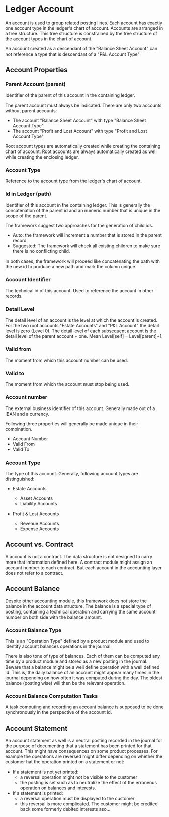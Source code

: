 # Ledger Account

An account is used to group related posting lines. Each account has exactly one account type in the ledger's chart of account. Accounts are arranged in a tree structure. This tree structure is constrained by the tree structure of the account types in the chart of account.

An account created as a descendant of the "Balance Sheet Account" can not reference a type that is descendant of a "P&L Account Type" 

## Account Properties

### Parent Account (parent)

Identifier of the parent of this account in the containing ledger. 

The parent account must always be indicated. There are only two accounts without parent accounts:
- The account "Balance Sheet Account" with type "Balance Sheet Account Type"
- The account "Profit and Lost Account" with type "Profit and Lost Account Type"

Root account types are automatically created while creating the containing chart of account. Root accounts are always automatically created as well while creating the enclosing ledger.

### Account Type

Reference to the account type from the ledger's chart of account.

### Id in Ledger (path)

Identifier of this account in the containing ledger. This is generally the concatenation of the parent id and an numeric number that is unique in the scope of the parent.

The framework suggest two approaches for the generation of child ids.
- Auto: the framework will increment a number that is stored in the parent record.
- Suggested: The framework will check all existing children to make sure there is no conflicting child. 

In both cases, the framework will proceed like concatenating the path with the new id to produce a new path and mark the column unique.

### Account Identifier

The technical id of this account. Used to reference the account in other records. 

### Detail Level

The detail level of an account is the level at which the account is created. For the two root accounts "Estate Accounts" and "P&L Account" the detail level is zero (Level 0). The detail level of each subsequent account is the detail level of the parent account + one. Mean Level[self] = Level[parent]+1.


### Valid from

The moment from which this account number can be used.

### Valid to

The moment from which the account must stop being used.

### Account number

The external business identifier of this account. Generally made out of a IBAN and a currency. 

Following three properties will generally be made unique in their combination.
- Account Number
- Valid From
- Valid To

### Account Type

The type of this account. Generally, following account types are distinguished:

- Estate Accounts
  - Asset Accounts
  - Liability Accounts

- Profit & Lost Accounts
  - Revenue Accounts
  - Expense Accounts

## Account vs. Contract

A account is not a contract. The data structure is not designed to carry more that information defined here. A contract module might assign an account number to each contract. But each account in the accounting layer does not refer to a contract. 

## Account Balance

Despite other accounting module, this framework does not store the balance in the account data structure. The balance is a special type of posting, containing a technical operation and carrying the same account number on both side with the balance amount.

### Account Balance Type

This is an "Operation Type" defined by a product module and used to identify account balances operations in the journal.

There is also tone of type of balances. Each of them can be computed any time by a product module and stored as a new posting in the journal. Beware that a balance might be a well define operation with a well defined id. This is, the daily balance of an account might appear many times in the journal depending on how often it was computed during the day. The oldest balance (posting wise) will then be the relevant operation.

### Account Balance Computation Tasks

A task computing and recording an account balance is supposed to be done synchronously in the perspective of the account id.


## Account Statement

An account statement as well is a neutral posting recorded in the journal for the purpose of documenting that a statement has been printed for that account. This might have consequences on some product processes. For example the operations are reversed might differ depending on whether the customer hat the operation printed on a statement or not:

- If a statement is not yet printed:
  - a reversal operation might not be visible to the customer
  - the posting is set such as to neutralize the effect of the erroneous operation on balances and interests. 
- If a statement is printed:
  - a reversal operation must be displayed to the customer
  - this reversal is more complicated. The customer might be credited back some formerly debited interests aso...

